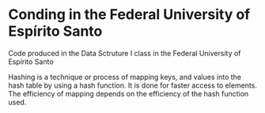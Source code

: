 # Conding in the Federal University of Espírito Santo
Code produced in the Data Sctruture I class in the Federal University of Espírito Santo

Hashing is a technique or process of mapping keys, and values into the hash table by using a hash function. It is done for faster access to elements. The efficiency of mapping depends on the efficiency of the hash function used.